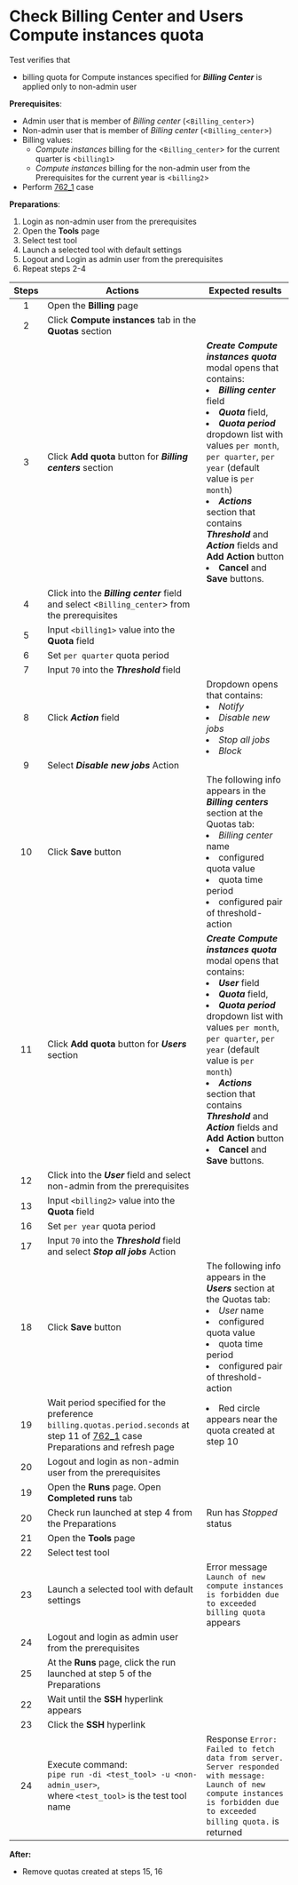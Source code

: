 # Check Billing Center and Users Compute instances quota

Test verifies that
- billing quota for Compute instances specified for ***Billing Center*** is applied only to non-admin user

**Prerequisites**:
- Admin user that is member of *Billing center* (<`Billing_center`>)
- Non-admin user that is member of *Billing center* (<`Billing_center`>) 
- Billing values:
    - *Compute instances* billing for the <`Billing_center`> for the current quarter is <`billing1`>
    - *Compute instances* billing for the non-admin user from the Prerequisites for the current year is <`billing2`>
- Perform [762_1](762_1.md) case

**Preparations**:
1. Login as non-admin user from the prerequisites
2. Open the **Tools** page
3. Select test tool
4. Launch a selected tool with default settings
5. Logout and Login as admin user from the prerequisites
6. Repeat steps 2-4

| Steps | Actions | Expected results |
| :---: | --- | --- |
| 1 | Open the **Billing** page | |
| 2 | Click **Compute instances** tab in the **Quotas** section | | 
| 3 | Click **Add quota** button for ***Billing centers*** section | ***Create Compute instances quota*** modal opens that contains: <li> ***Billing center*** field <li> ***Quota*** field, <li> ***Quota period*** dropdown list with values `per month`, `per quarter`, `per year` (default value is `per month`) <li> ***Actions*** section that contains ***Threshold*** and ***Action*** fields and **Add Action** button <li> **Cancel** and **Save** buttons. |
| 4 | Click into the ***Billing center*** field and select <`Billing_center`> from the prerequisites | | 
| 5 | Input `<billing1>` value into the **Quota** field | |
| 6 | Set `per quarter` quota period | |
| 7 | Input `70` into the ***Threshold*** field | |
| 8 | Click ***Action*** field | Dropdown opens that contains: <li> *Notify* <li> *Disable new jobs* <li> *Stop all jobs* <li> *Block* | |
| 9 | Select ***Disable new jobs*** Action | |
| 10 | Click **Save** button | The following info appears in the ***Billing centers*** section at the Quotas tab: <li> *Billing center* name <li> configured quota value <li> quota time period <li> configured pair of threshold-action |
| 11 |Click **Add quota** button for ***Users*** section | ***Create Compute instances quota*** modal opens that contains: <li> ***User*** field <li> ***Quota*** field, <li> ***Quota period*** dropdown list with values `per month`, `per quarter`, `per year` (default value is `per month`) <li> ***Actions*** section that contains ***Threshold*** and ***Action*** fields and **Add Action** button <li> **Cancel** and **Save** buttons. |
| 12 | Click into the ***User*** field and select non-admin from the prerequisites | | 
| 13 | Input `<billing2>` value into the **Quota** field | |
| 16 | Set `per year` quota period | |
| 17 | Input `70` into the ***Threshold*** field and select ***Stop all jobs*** Action | |
| 18 | Click **Save** button | The following info appears in the ***Users*** section at the Quotas tab: <li> *User* name <li> configured quota value <li> quota time period <li> configured pair of threshold-action |
| 19 | Wait period specified for the preference `billing.quotas.period.seconds` at step 11 of [762_1](762_1.md) case Preparations and refresh page | <li> Red circle appears near the quota created at step 10 | 
| 20 | Logout and login as non-admin user from the prerequisites | |
| 19 | Open the **Runs** page. Open **Completed runs** tab | |
| 20 | Check run launched at step 4 from the Preparations | Run has *Stopped* status |
| 21 | Open the **Tools** page | |
| 22 | Select test tool | |
| 23 | Launch a selected tool with default settings | Error message `Launch of new compute instances is forbidden due to exceeded billing quota` appears |
| 24 | Logout and login as admin user from the prerequisites | |
| 25 | At the **Runs** page, click the run launched at step 5 of the Preparations
| 22 | Wait until the **SSH** hyperlink appears | |
| 23 | Click the **SSH** hyperlink | |
| 24 | Execute command: <br> `pipe run -di <test_tool> -u <non-admin_user>`, <br> where `<test_tool>` is the test tool name | Response `Error: Failed to fetch data from server. Server responded with message: Launch of new compute instances is forbidden due to exceeded billing quota.` is returned |

**After:**
- Remove quotas created at steps 15, 16

